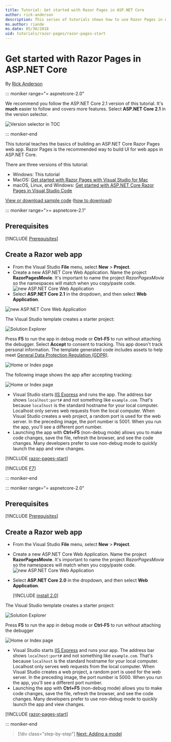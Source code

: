 ```yaml
---
title: Tutorial: Get started with Razor Pages in ASP.NET Core
author: rick-anderson
description: This series of tutorials shows how to use Razor Pages in ASP.NET Core. Learn how to create a model, generate code for Razor pages, use Entity Framework Core and SQL Server for data access, add search functionality, add input validation, and use migrations to update the model.
ms.author: riande
ms.date: 05/30/2018
uid: tutorials/razor-pages/razor-pages-start
---
```

# Get started with Razor Pages in ASP.NET Core

By [Rick Anderson](https://twitter.com/RickAndMSFT)

::: moniker range="= aspnetcore-2.0"

We recommend you follow the ASP.NET Core 2.1 version of this tutorial. It's **much** easier to follow and covers more features. Select **ASP.NET Core 2.1** in the version selector.

![Version selector in TOC](razor-pages-start/_static/v21.png)

::: moniker-end

This tutorial teaches the basics of building an ASP.NET Core Razor Pages web app. Razor Pages is the recommended way to build UI for web apps in ASP.NET Core.

There are three versions of this tutorial:

* Windows: This tutorial
* MacOS: [Get started with Razor Pages with Visual Studio for Mac](xref:tutorials/razor-pages-mac/razor-pages-start)
* macOS, Linux, and Windows: [Get started with ASP.NET Core Razor Pages in Visual Studio Code](xref:tutorials/razor-pages-vsc/razor-pages-start)

[View or download sample code](https://github.com/aspnet/Docs/tree/master/aspnetcore/tutorials/razor-pages/razor-pages-start/sample) ([how to download](xref:tutorials/index#how-to-download-a-sample))

::: moniker range=">= aspnetcore-2.1"

## Prerequisites

[!INCLUDE [Prerequisites](~/includes/net-core-prereqs-windows.md)]

## Create a Razor web app

* From the Visual Studio **File** menu, select **New** > **Project**.
* Create a new ASP.NET Core Web Application. Name the project **RazorPagesMovie**. It's important to name the project *RazorPagesMovie* so the namespaces will match when you copy/paste code.
 ![new ASP.NET Core Web Application](razor-pages-start/_static/np_2.1.png)
* Select **ASP.NET Core 2.1** in the dropdown, and then select **Web Application**.

 ![new ASP.NET Core Web Application](razor-pages-start/_static/np_2_2.1.png)

The Visual Studio template creates a starter project:

![Solution Explorer](razor-pages-start/_static/se2.1.png)

Press **F5** to run the app in debug mode or **Ctrl-F5** to run without attaching the debugger. Select **Accept** to consent to tracking. This app doesn't track personal information. The template generated code includes assets to help meet [General Data Protection Regulation (GDPR)](xref:security/gdpr).

![Home or Index page](razor-pages-start/_static/homeGDPR.png)

The following image shows the app after accepting tracking:

![Home or Index page](razor-pages-start/_static/home2.1.png)

* Visual Studio starts [IIS Express](/iis/extensions/introduction-to-iis-express/iis-express-overview) and runs the app. The address bar shows `localhost:port#` and not something like `example.com`. That's because `localhost` is the standard hostname for your local computer. Localhost only serves web requests from the local computer. When Visual Studio creates a web project, a random port is used for the web server. In the preceding image, the port number is 5001. When you run the app, you'll see a different port number.
* Launching the app with **Ctrl+F5** (non-debug mode) allows you to make code changes, save the file, refresh the browser, and see the code changes. Many developers prefer to use non-debug mode to quickly launch the app and view changes.

[!INCLUDE [razor-pages-start](~/includes/RP/2.1/razor-pages-start.md)]

[!INCLUDE [F7](~/includes/RP/F7.md)]

::: moniker-end

::: moniker range="= aspnetcore-2.0"

## Prerequisites

[!INCLUDE [Prerequisites](~/includes/net-core-prereqs-windows.md)]

## Create a Razor web app

* From the Visual Studio **File** menu, select **New** > **Project**.
* Create a new ASP.NET Core Web Application. Name the project **RazorPagesMovie**. It's important to name the project *RazorPagesMovie* so the namespaces will match when you copy/paste code.
  ![new ASP.NET Core Web Application](../../razor-pages/index/_static/np.png)
* Select **ASP.NET Core 2.0** in the dropdown, and then select **Web Application**.

  [!INCLUDE [install 2.0](~/includes/dotnetcore-on-dotnetfx-vs.md)]

The Visual Studio template creates a starter project:

![Solution Explorer](razor-pages-start/_static/se.png)

Press **F5** to run the app in debug mode or **Ctrl-F5** to run without attaching the debugger

![Home or Index page](razor-pages-start/_static/home.png)

* Visual Studio starts [IIS Express](/iis/extensions/introduction-to-iis-express/iis-express-overview) and runs your app. The address bar shows `localhost:port#` and not something like `example.com`. That's because `localhost` is the standard hostname for your local computer. Localhost only serves web requests from the local computer. When Visual Studio creates a web project, a random port is used for the web server. In the preceding image, the port number is 5000. When you run the app, you'll see a different port number.
* Launching the app with **Ctrl+F5** (non-debug mode) allows you to make code changes, save the file, refresh the browser, and see the code changes. Many developers prefer to use non-debug mode to quickly launch the app and view changes.

[!INCLUDE [razor-pages-start](~/includes/RP/razor-pages-start.md)]

::: moniker-end

> [!div class="step-by-step"]
> [Next: Adding a model](xref:tutorials/razor-pages/model)
